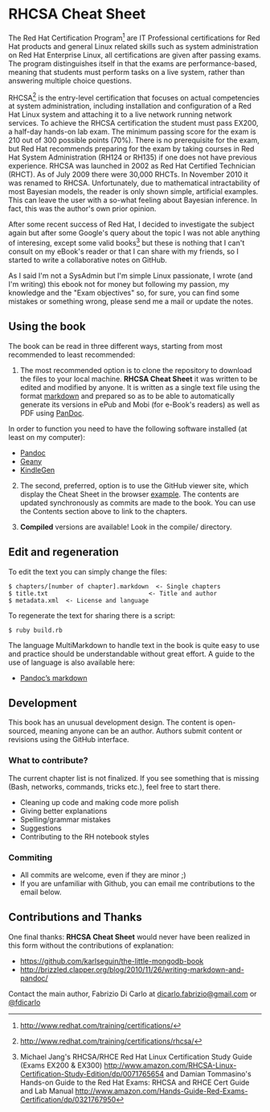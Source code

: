# RHCSA Cheat Sheet

The Red Hat Certification Program[^010-1] are IT Professional certifications for Red Hat products and general Linux related skills such as system administration on Red Hat Enterprise Linux, all certifications are given after passing exams. The program distinguishes itself in that the exams are performance-based, meaning that students must perform tasks on a live system, rather than answering multiple choice questions.  

RHCSA[^010-2] is the entry-level certification that focuses on actual competencies at system administration, including installation and configuration of a Red Hat Linux system and attaching it to a live network running network services.
To achieve the RHCSA certification the student must pass EX200, a half-day hands-on lab exam. The minimum passing score for the exam is 210 out of 300 possible points (70%). There is no prerequisite for the exam, but Red Hat recommends preparing for the exam by taking courses in Red Hat System Administration (RH124 or RH135) if one does not have previous experience.
RHCSA was launched in 2002 as Red Hat Certified Technician (RHCT). As of July 2009 there were 30,000 RHCTs. In November 2010 it was renamed to RHCSA. Unfortunately, due to mathematical intractability of most Bayesian models, the reader is only shown simple, artificial examples. This can leave the user with a so-what feeling about Bayesian inference. In fact, this was the author's own prior opinion.

After some recent success of Red Hat, I decided to investigate the subject again but after some Google's query about the topic I was not able anything of interesing, except some valid books[^010-3] but these is nothing that I can't consult on my eBook's reader or that I can share with my friends, so I started to write a collaborative notes on GitHub.

As I said I'm not a SysAdmin but I'm simple Linux passionate, I wrote (and I'm writing) this ebook not for money but following my passion, my knowledge and the "Exam objectives" so, for sure, you can find some mistakes or something wrong, please send me a mail or update the notes. 


## Using the book

The book can be read in three different ways, starting from most recommended to least recommended: 

1. The most recommended option is to clone the repository to download the files to your local machine. **RHCSA Cheat Sheet** it was written to be edited and modified by anyone. It is written as a single text file using the format [markdown][markdown] and prepared so as to be able to automatically generate its versions in ePub and Mobi (for e-Book's readers) as well as PDF using [PanDoc][pandoc].  
  
In order to function you need to have the following software installed (at least on my computer):

* [Pandoc][pandoc]
* [Geany][geany]
* [KindleGen][kindlegen]

[markdown]: http://daringfireball.net/projects/markdown/
[pandoc]: http://johnmacfarlane.net/pandoc/
[geany]: http://www.geany.org/
[kindlegen]: http://www.amazon.com/gp/feature.html?ie=UTF8&docId=1000765211

2. The second, preferred, option is to use the GitHub viewer site, which display the Cheat Sheet in the browser [example].
The contents are updated synchronously as commits are made to the book. You can use the Contents section above to link to the chapters.

[example]: https://github.com/fdicarlo/RHCSA_cs/blob/master/chapters/020-Exam-objectives-draft.markdown
 
3. **Compiled** versions are available! Look in the compile/ directory. 

## Edit and regeneration

To edit the text you can simply change the files:

	$ chapters/[number of chapter].markdown  <- Single chapters
	$ title.txt     					   <- Title and author
	$ metadata.xml  <- License and language

To regenerate the text for sharing there is a script:

    $ ruby build.rb

The language MultiMarkdown to handle text in the book is quite easy to use and practice should be understandable without great effort. A guide to the use of language is also available here:

* [Pandoc’s markdown](http://johnmacfarlane.net/pandoc/README.html#pandocs-markdown)

## Development

This book has an unusual development design. The content is open-sourced, meaning anyone can be an author. Authors submit content or revisions using the GitHub interface.

### What to contribute?

The current chapter list is not finalized. If you see something that is missing (Bash, networks, commands, tricks etc.), feel free to start there.

* Cleaning up code and making code more polish
* Giving better explanations
* Spelling/grammar mistakes
* Suggestions
* Contributing to the RH notebook styles

### Commiting

* All commits are welcome, even if they are minor ;)
* If you are unfamiliar with Github, you can email me contributions to the email below.

## Contributions and Thanks

One final thanks: **RHCSA Cheat Sheet** would never have been realized in this form without the contributions of explanation:

* <https://github.com/karlseguin/the-little-mongodb-book>
* <http://brizzled.clapper.org/blog/2010/11/26/writing-markdown-and-pandoc/>
  
Contact the main author, Fabrizio Di Carlo at <dicarlo.fabrizio@gmail.com> or [@fdicarlo]

[@fdicarlo]: https://twitter.com/fdicarlo

[^010-1]: <http://www.redhat.com/training/certifications/>
[^010-2]: <http://www.redhat.com/training/certifications/rhcsa/>
[^010-3]: Michael Jang's RHCSA/RHCE Red Hat Linux Certification Study Guide (Exams EX200 & EX300) <http://www.amazon.com/RHCSA-Linux-Certification-Study-Edition/dp/0071765654> and Damian Tommasino's Hands-on Guide to the Red Hat Exams: RHCSA and RHCE Cert Guide and Lab Manual <http://www.amazon.com/Hands-Guide-Red-Exams-Certification/dp/0321767950>
